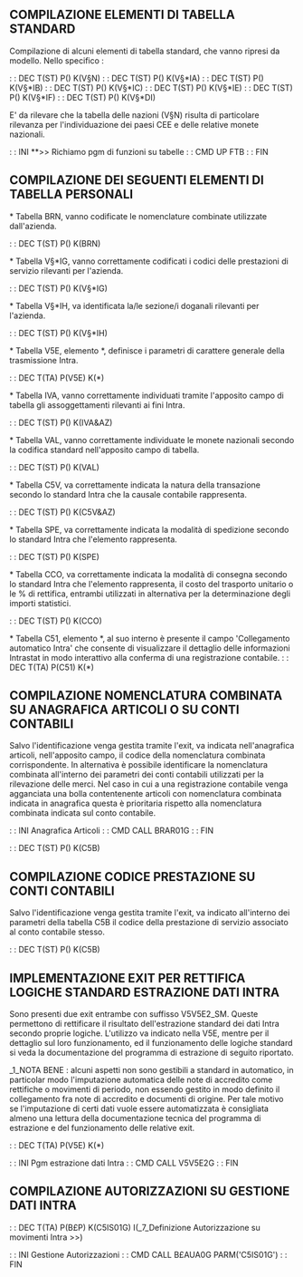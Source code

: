 ## COMPILAZIONE ELEMENTI DI TABELLA STANDARD

Compilazione di alcuni elementi di tabella standard, che vanno ripresi da modello. Nello specifico : 

 :  : DEC T(ST) P() K(V§N)
 :  : DEC T(ST) P() K(V§\*IA)
 :  : DEC T(ST) P() K(V§\*IB)
 :  : DEC T(ST) P() K(V§\*IC)
 :  : DEC T(ST) P() K(V§\*IE)
 :  : DEC T(ST) P() K(V§\*IF)
 :  : DEC T(ST) P() K(V§\*DI)


E' da rilevare che la tabella delle nazioni (V§N) risulta di particolare rilevanza per l'individuazione dei paesi CEE e delle relative monete nazionali.

 :  : INI **>> Richiamo pgm di funzioni su tabelle
 :  : CMD UP FTB
 :  : FIN

## COMPILAZIONE DEI SEGUENTI ELEMENTI DI TABELLA PERSONALI

\* Tabella BRN, vanno codificate le nomenclature combinate utilizzate dall'azienda.

 :  : DEC T(ST) P() K(BRN)

\* Tabella V§\*IG, vanno correttamente codificati i codici delle prestazioni di servizio rilevanti per l'azienda.

 :  : DEC T(ST) P() K(V§\*IG)

\* Tabella V§\*IH, va identificata la/le sezione/i doganali rilevanti per l'azienda.

 :  : DEC T(ST) P() K(V§\*IH)

\* Tabella V5E, elemento \*, definisce i parametri di carattere generale della trasmissione Intra.

 :  : DEC T(TA) P(V5E) K(\*)

\* Tabella IVA, vanno correttamente individuati tramite l'apposito campo di tabella gli  assoggettamenti rilevanti ai fini Intra.

 :  : DEC T(ST) P() K(IVA&AZ)

\* Tabella VAL, vanno correttamente individuate le monete nazionali secondo la codifica standard nell'apposito campo di tabella.

 :  : DEC T(ST) P() K(VAL)

\* Tabella C5V, va correttamente indicata la natura della transazione secondo lo standard Intra che la causale contabile rappresenta.

 :  : DEC T(ST) P() K(C5V&AZ)

\* Tabella SPE, va correttamente indicata la modalità di spedizione secondo lo standard Intra che l'elemento rappresenta.

 :  : DEC T(ST) P() K(SPE)

\* Tabella CCO, va correttamente indicata la modalità di consegna secondo lo standard Intra che l'elemento rappresenta, il costo del trasporto unitario o le % di rettifica, entrambi utilizzati in alternativa per la determinazione degli importi statistici.

 :  : DEC T(ST) P() K(CCO)

\* Tabella C51, elemento \*, al suo interno è presente il campo 'Collegamento automatico Intra' che consente di visualizzare il dettaglio delle informazioni Intrastat in modo interattivo alla conferma di una registrazione contabile.
 :  : DEC T(TA) P(C51) K(\*)

## COMPILAZIONE NOMENCLATURA COMBINATA SU ANAGRAFICA ARTICOLI O SU CONTI CONTABILI

Salvo l'identificazione venga gestita tramite l'exit, va indicata nell'anagrafica articoli, nell'apposito campo, il codice della nomenclatura combinata corrispondente. In alternativa è possibile identificare la nomenclatura combinata all'interno dei parametri dei conti contabili utilizzati per la rilevazione delle merci. Nel caso in cui a una registrazione contabile venga agganciata una bolla contentenente articoli con nomenclatura combinata indicata in anagrafica questa è prioritaria rispetto alla nomenclatura combinata indicata sul conto contabile.

 :  : INI  Anagrafica Articoli
 :  : CMD CALL BRAR01G
 :  : FIN

 :  : DEC T(ST) P() K(C5B)

## COMPILAZIONE CODICE PRESTAZIONE SU CONTI CONTABILI

Salvo l'identificazione venga gestita tramite l'exit, va indicato all'interno dei parametri della tabella C5B il codice della prestazione di servizio associato al conto contabile stesso.

 :  : DEC T(ST) P() K(C5B)

## IMPLEMENTAZIONE EXIT PER RETTIFICA LOGICHE STANDARD ESTRAZIONE DATI INTRA

Sono presenti due exit entrambe con suffisso V5V5E2_SM. Queste permettono di rettificare il risultato dell'estrazione standard dei dati Intra secondo proprie logiche. L'utilizzo va indicato nella V5E, mentre per il dettaglio sul loro funzionamento, ed il funzionamento delle logiche standard si veda la documentazione del programma di estrazione di seguito riportato.

_1_NOTA BENE :  alcuni aspetti non sono gestibili a standard in automatico, in particolar modo l'imputazione automatica delle note di accredito come rettifiche o movimenti di periodo, non essendo gestito in modo definito il collegamento fra note di accredito e documenti di origine. Per tale motivo se l'imputazione di certi dati vuole essere automatizzata è consigliata almeno una lettura della documentazione tecnica del programma di estrazione e del funzionamento delle relative exit.

 :  : DEC T(TA) P(V5E) K(\*)

 :  : INI Pgm estrazione dati Intra
 :  : CMD CALL V5V5E2G
 :  : FIN

## COMPILAZIONE AUTORIZZAZIONI SU GESTIONE DATI INTRA

 :  : DEC T(TA) P(B£P) K(C5IS01G) I(_7_Definizione Autorizzazione su movimenti Intra >>)

 :  : INI  Gestione Autorizzazioni
 :  : CMD CALL B£AUA0G PARM('C5IS01G')
 :  : FIN
